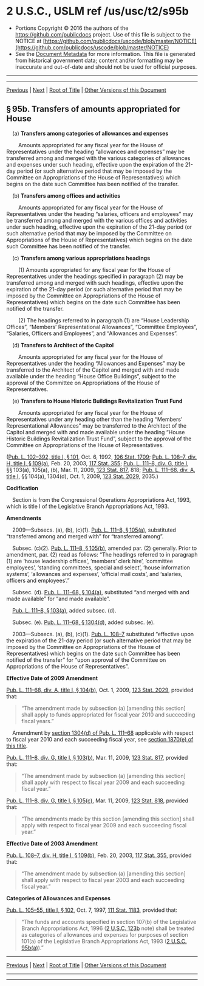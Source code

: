 ---
---

# 2 U.S.C., USLM ref /us/usc/t2/s95b

* Portions Copyright © 2016 the authors of the https://github.com/publicdocs project.
  Use of this file is subject to the NOTICE at [https://github.com/publicdocs/uscode/blob/master/NOTICE](https://github.com/publicdocs/uscode/blob/master/NOTICE)
* See the [Document Metadata](././../../../..//README.md) for more information.
  This file is generated from historical government data; content and/or formatting may be inaccurate and out-of-date and should not be used for official purposes.

----------
----------

[Previous](./../../../..//us/usc/t2/ch4/m__us_usc_t2_s95a.md) | [Next](./../../../..//us/usc/t2/ch4/m__us_usc_t2_s95c.md) | [Root of Title](./../../../../) | [Other Versions of this Document](https://publicdocs.github.io/go/links?ns=uslm&ref=%2Fus%2Fusc%2Ft2%2Fs95b)

## § 95b. Transfers of amounts appropriated for House

    (a) __Transfers among categories of allowances and expenses__ 

        Amounts appropriated for any fiscal year for the House of Representatives under the heading “allowances and expenses” may be transferred among and merged with the various categories of allowances and expenses under such heading, effective upon the expiration of the 21-day period (or such alternative period that may be imposed by the Committee on Appropriations of the House of Representatives) which begins on the date such Committee has been notified of the transfer.

    (b) __Transfers among offices and activities__ 

        Amounts appropriated for any fiscal year for the House of Representatives under the heading “salaries, officers and employees” may be transferred among and merged with the various offices and activities under such heading, effective upon the expiration of the 21-day period (or such alternative period that may be imposed by the Committee on Appropriations of the House of Representatives) which begins on the date such Committee has been notified of the transfer.

    (c) __Transfers among various appropriations headings__ 

        (1) Amounts appropriated for any fiscal year for the House of Representatives under the headings specified in paragraph (2) may be transferred among and merged with such headings, effective upon the expiration of the 21-day period (or such alternative period that may be imposed by the Committee on Appropriations of the House of Representatives) which begins on the date such Committee has been notified of the transfer.

        (2) The headings referred to in paragraph (1) are “House Leadership Offices”, “Members’ Representational Allowances”, “Committee Employees”, “Salaries, Officers and Employees”, and “Allowances and Expenses”.

    (d) __Transfers to Architect of the Capitol__ 

        Amounts appropriated for any fiscal year for the House of Representatives under the heading “Allowances and Expenses” may be transferred to the Architect of the Capitol and merged with and made available under the heading “House Office Buildings”, subject to the approval of the Committee on Appropriations of the House of Representatives.

    (e) __Transfers to House Historic Buildings Revitalization Trust Fund__ 

        Amounts appropriated for any fiscal year for the House of Representatives under any heading other than the heading “Members’ Representational Allowances” may be transferred to the Architect of the Capitol and merged with and made available under the heading “House Historic Buildings Revitalization Trust Fund”, subject to the approval of the Committee on Appropriations of the House of Representatives.

([Pub. L. 102–392, title I, § 101][/us/pl/102/392/s101], Oct. 6, 1992, [106 Stat. 1709][/us/stat/106/1709]; [Pub. L. 108–7, div. H, title I, § 109(a)][/us/pl/108/7/s109/a], Feb. 20, 2003, [117 Stat. 355][/us/stat/117/355]; [Pub. L. 111–8, div. G, title I][/us/pl/111/8], §§ 103(a), 105(a), (b), Mar. 11, 2009, [123 Stat. 817][/us/stat/123/817], 818; [Pub. L. 111–68, div. A, title I][/us/pl/111/68], §§ 104(a), 1304(d), Oct. 1, 2009, [123 Stat. 2029][/us/stat/123/2029], 2035.)

 __Codification__ 

    Section is from the Congressional Operations Appropriations Act, 1993, which is title I of the Legislative Branch Appropriations Act, 1993.

 __Amendments__ 

    2009—Subsecs. (a), (b), (c)(1). [Pub. L. 111–8, § 105(a)][/us/pl/111/8/s105/a], substituted “transferred among and merged with” for “transferred among”.

    Subsec. (c)(2). [Pub. L. 111–8, § 105(b)][/us/pl/111/8/s105/b], amended par. (2) generally. Prior to amendment, par. (2) read as follows: “The headings referred to in paragraph (1) are ‘house leadership offices’, ‘members’ clerk hire’, ‘committee employees’, ‘standing committees, special and select’, ‘house information systems’, ‘allowances and expenses’, ‘official mail costs’, and ‘salaries, officers and employees’.”

    Subsec. (d). [Pub. L. 111–68, § 104(a)][/us/pl/111/68/s104/a], substituted “and merged with and made available” for “and made available”.

    [Pub. L. 111–8, § 103(a)][/us/pl/111/8/s103/a], added subsec. (d).

    Subsec. (e). [Pub. L. 111–68, § 1304(d)][/us/pl/111/68/s1304/d], added subsec. (e).

    2003—Subsecs. (a), (b), (c)(1). [Pub. L. 108–7][/us/pl/108/7] substituted “effective upon the expiration of the 21-day period (or such alternative period that may be imposed by the Committee on Appropriations of the House of Representatives) which begins on the date such Committee has been notified of the transfer” for “upon approval of the Committee on Appropriations of the House of Representatives”.

 __Effective Date of 2009 Amendment__ 

[Pub. L. 111–68, div. A, title I, § 104(b)][/us/pl/111/68/s104/b], Oct. 1, 2009, [123 Stat. 2029][/us/stat/123/2029], provided that: 

> “The amendment made by subsection (a) \[amending this section\] shall apply to funds appropriated for fiscal year 2010 and succeeding fiscal years.”

    Amendment by [section 1304(d) of Pub. L. 111–68][/us/pl/111/68/s1304/d] applicable with respect to fiscal year 2010 and each succeeding fiscal year, see [section 1870(e) of this title][/us/usc/t2/s1870/e].

[Pub. L. 111–8, div. G, title I, § 103(b)][/us/pl/111/8/s103/b], Mar. 11, 2009, [123 Stat. 817][/us/stat/123/817], provided that: 

> “The amendment made by subsection (a) \[amending this section\] shall apply with respect to fiscal year 2009 and each succeeding fiscal year.”

[Pub. L. 111–8, div. G, title I, § 105(c)][/us/pl/111/8/s105/c], Mar. 11, 2009, [123 Stat. 818][/us/stat/123/818], provided that: 

> “The amendments made by this section \[amending this section\] shall apply with respect to fiscal year 2009 and each succeeding fiscal year.”

 __Effective Date of 2003 Amendment__ 

[Pub. L. 108–7, div. H, title I, § 109(b)][/us/pl/108/7/s109/b], Feb. 20, 2003, [117 Stat. 355][/us/stat/117/355], provided that: 

> “The amendment made by subsection (a) \[amending this section\] shall apply with respect to fiscal year 2003 and each succeeding fiscal year.”

 __Categories of Allowances and Expenses__ 

[Pub. L. 105–55, title I, § 102][/us/pl/105/55/s102], Oct. 7, 1997, [111 Stat. 1183][/us/stat/111/1183], provided that: 

> “The funds and accounts specified in section 107(b) of the Legislative Branch Appropriations Act, 1996 ([2 U.S.C. 123b][/us/usc/t2/s123b] note) shall be treated as categories of allowances and expenses for purposes of section 101(a) of the Legislative Branch Appropriations Act, 1993 ([2 U.S.C. 95b(a)][/us/usc/t2/s95b/a]).”

----------

[Previous](./../../../..//us/usc/t2/ch4/m__us_usc_t2_s95a.md) | [Next](./../../../..//us/usc/t2/ch4/m__us_usc_t2_s95c.md) | [Root of Title](./../../../../) | [Other Versions of this Document](https://publicdocs.github.io/go/links?ns=uslm&ref=%2Fus%2Fusc%2Ft2%2Fs95b)

----------
----------

[/us/pl/102/392/s101]: https://publicdocs.github.io/go/links?ns=uslm&ref=%2Fus%2Fpl%2F102%2F392%2Fs101
[/us/stat/106/1709]: https://publicdocs.github.io/go/links?ns=uslm&ref=%2Fus%2Fstat%2F106%2F1709
[/us/pl/108/7/s109/a]: https://publicdocs.github.io/go/links?ns=uslm&ref=%2Fus%2Fpl%2F108%2F7%2Fs109%2Fa
[/us/stat/117/355]: https://publicdocs.github.io/go/links?ns=uslm&ref=%2Fus%2Fstat%2F117%2F355
[/us/pl/111/8]: https://publicdocs.github.io/go/links?ns=uslm&ref=%2Fus%2Fpl%2F111%2F8
[/us/stat/123/817]: https://publicdocs.github.io/go/links?ns=uslm&ref=%2Fus%2Fstat%2F123%2F817
[/us/pl/111/68]: https://publicdocs.github.io/go/links?ns=uslm&ref=%2Fus%2Fpl%2F111%2F68
[/us/stat/123/2029]: https://publicdocs.github.io/go/links?ns=uslm&ref=%2Fus%2Fstat%2F123%2F2029
[/us/pl/111/8/s105/a]: https://publicdocs.github.io/go/links?ns=uslm&ref=%2Fus%2Fpl%2F111%2F8%2Fs105%2Fa
[/us/pl/111/8/s105/b]: https://publicdocs.github.io/go/links?ns=uslm&ref=%2Fus%2Fpl%2F111%2F8%2Fs105%2Fb
[/us/pl/111/68/s104/a]: https://publicdocs.github.io/go/links?ns=uslm&ref=%2Fus%2Fpl%2F111%2F68%2Fs104%2Fa
[/us/pl/111/8/s103/a]: https://publicdocs.github.io/go/links?ns=uslm&ref=%2Fus%2Fpl%2F111%2F8%2Fs103%2Fa
[/us/pl/111/68/s1304/d]: https://publicdocs.github.io/go/links?ns=uslm&ref=%2Fus%2Fpl%2F111%2F68%2Fs1304%2Fd
[/us/pl/108/7]: https://publicdocs.github.io/go/links?ns=uslm&ref=%2Fus%2Fpl%2F108%2F7
[/us/pl/111/68/s104/b]: https://publicdocs.github.io/go/links?ns=uslm&ref=%2Fus%2Fpl%2F111%2F68%2Fs104%2Fb
[/us/stat/123/2029]: https://publicdocs.github.io/go/links?ns=uslm&ref=%2Fus%2Fstat%2F123%2F2029
[/us/pl/111/68/s1304/d]: https://publicdocs.github.io/go/links?ns=uslm&ref=%2Fus%2Fpl%2F111%2F68%2Fs1304%2Fd
[/us/usc/t2/s1870/e]: https://publicdocs.github.io/go/links?ns=uslm&ref=%2Fus%2Fusc%2Ft2%2Fs1870%2Fe
[/us/pl/111/8/s103/b]: https://publicdocs.github.io/go/links?ns=uslm&ref=%2Fus%2Fpl%2F111%2F8%2Fs103%2Fb
[/us/stat/123/817]: https://publicdocs.github.io/go/links?ns=uslm&ref=%2Fus%2Fstat%2F123%2F817
[/us/pl/111/8/s105/c]: https://publicdocs.github.io/go/links?ns=uslm&ref=%2Fus%2Fpl%2F111%2F8%2Fs105%2Fc
[/us/stat/123/818]: https://publicdocs.github.io/go/links?ns=uslm&ref=%2Fus%2Fstat%2F123%2F818
[/us/pl/108/7/s109/b]: https://publicdocs.github.io/go/links?ns=uslm&ref=%2Fus%2Fpl%2F108%2F7%2Fs109%2Fb
[/us/stat/117/355]: https://publicdocs.github.io/go/links?ns=uslm&ref=%2Fus%2Fstat%2F117%2F355
[/us/pl/105/55/s102]: https://publicdocs.github.io/go/links?ns=uslm&ref=%2Fus%2Fpl%2F105%2F55%2Fs102
[/us/stat/111/1183]: https://publicdocs.github.io/go/links?ns=uslm&ref=%2Fus%2Fstat%2F111%2F1183
[/us/usc/t2/s123b]: https://publicdocs.github.io/go/links?ns=uslm&ref=%2Fus%2Fusc%2Ft2%2Fs123b
[/us/usc/t2/s95b/a]: https://publicdocs.github.io/go/links?ns=uslm&ref=%2Fus%2Fusc%2Ft2%2Fs95b%2Fa


